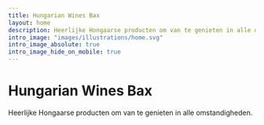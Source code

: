 ```yaml
---
title: Hungarian Wines Bax
layout: home
description: Heerlijke Hongaarse producten om van te genieten in alle omstandigheden.
intro_image: "images/illustrations/home.svg"
intro_image_absolute: true
intro_image_hide_on_mobile: true
---
```


# Hungarian Wines Bax

Heerlijke Hongaarse producten om van te genieten in alle omstandigheden.
